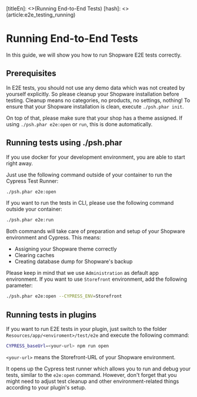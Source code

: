 [titleEn]: <>(Running End-to-End Tests)
[hash]: <>(article:e2e_testing_running)

# Running End-to-End Tests

In this guide, we will show you how to run Shopware E2E tests correctly.

## Prerequisites

In E2E tests, you should not use any demo data which was not created by yourself explicitly. So please cleanup 
your Shopware installation before testing. Cleanup means no categories, no products, no settings, nothing! 
To ensure that your Shopware installation is clean, execute `./psh.phar init`. 

On top of that, please make sure that your shop has a theme assigned. 
If using `./psh.phar e2e:open` or `run`, this is done automatically. 

## Running tests using ./psh.phar

If you use docker for your development environment, you are able to start right away. 
 
Just use the following command outside of your container to run the Cypress Test Runner:
```bash
./psh.phar e2e:open
```

If you want to run the tests in CLI, please use the following command outside your container:
```bash
./psh.phar e2e:run
```

Both commands will take care of preparation and setup of your Shopware environment and Cypress. This means:
* Assigning your Shopware theme correctly
* Clearing caches
* Creating database dump for Shopware's backup

Please keep in mind that we use `Administration` as default app environment. If you want to use `Storefront` environment,
add the following parameter:
```bash
./psh.phar e2e:open --CYPRESS_ENV=Storefront
```

## Running tests in plugins

If you want to run E2E tests in your plugin, just switch to the folder `Resources/app/<enviroment>/test/e2e` and 
execute the following command:
```bash
CYPRESS_baseUrl=<your-url> npm run open
```

`<your-url>` means the Storefront-URL of your Shopware environment.

It opens up the Cypress test runner which allows you to run and debug your tests, similar to the `e2e:open` command.
However, don't forget that you might need to adjust test cleanup and other environment-related things according
to your plugin's setup. 
